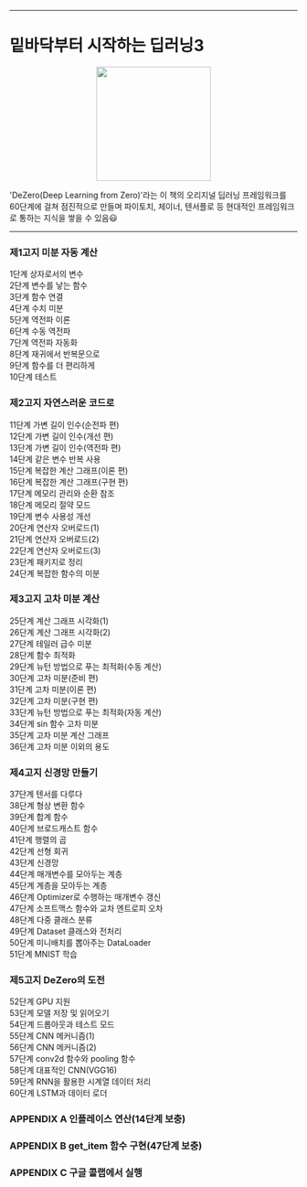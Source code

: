 ------------------------------------------------------------------------------------------------  
  
# 밑바닥부터 시작하는 딥러닝3  

<center><img src='https://user-images.githubusercontent.com/86215668/149923993-4f0b248e-bf72-4b8e-9d32-0c11da18d352.jpg' width=200/></center>   

  
'DeZero(Deep Learning from Zero)'라는 이 책의 오리지널 딥러닝 프레임워크를   
60단계에 걸쳐 점진적으로 만들며 파이토치, 체이너, 텐서플로 등 현대적인 프레임워크로 통하는 지식을 쌓을 수 있음😃
   
------------------------------------------------------------------------------------------------  


   
### 제1고지 미분 자동 계산   
   
1단계 상자로서의 변수   
2단계 변수를 낳는 함수   
3단계 함수 연결   
4단계 수치 미분   
5단계 역전파 이론   
6단계 수동 역전파   
7단계 역전파 자동화   
8단계 재귀에서 반복문으로   
9단계 함수를 더 편리하게   
10단계 테스트   
   
   
### 제2고지 자연스러운 코드로   
    
11단계 가변 길이 인수(순전파 편)   
12단계 가변 길이 인수(개선 편)   
13단계 가변 길이 인수(역전파 편)   
14단계 같은 변수 반복 사용   
15단계 복잡한 계산 그래프(이론 편)   
16단계 복잡한 계산 그래프(구현 편)   
17단계 메모리 관리와 순환 참조   
18단계 메모리 절약 모드   
19단계 변수 사용성 개선   
20단계 연산자 오버로드(1)   
21단계 연산자 오버로드(2)   
22단계 연산자 오버로드(3)   
23단계 패키지로 정리   
24단계 복잡한 함수의 미분   
   
   
### 제3고지 고차 미분 계산   
   
25단계 계산 그래프 시각화(1)   
26단계 계산 그래프 시각화(2)   
27단계 테일러 급수 미분   
28단계 함수 최적화   
29단계 뉴턴 방법으로 푸는 최적화(수동 계산)   
30단계 고차 미분(준비 편)   
31단계 고차 미분(이론 편)   
32단계 고차 미분(구현 편)   
33단계 뉴턴 방법으로 푸는 최적화(자동 계산)   
34단계 sin 함수 고차 미분   
35단계 고차 미분 계산 그래프   
36단계 고차 미분 이외의 용도   
   
   
### 제4고지 신경망 만들기   
   
37단계 텐서를 다루다   
38단계 형상 변환 함수   
39단계 합계 함수   
40단계 브로드캐스트 함수   
41단계 행렬의 곱   
42단계 선형 회귀   
43단계 신경망   
44단계 매개변수를 모아두는 계층   
45단계 계층을 모아두는 계층   
46단계 Optimizer로 수행하는 매개변수 갱신   
47단계 소프트맥스 함수와 교차 엔트로피 오차   
48단계 다중 클래스 분류   
49단계 Dataset 클래스와 전처리   
50단계 미니배치를 뽑아주는 DataLoader   
51단계 MNIST 학습   
   
   
### 제5고지 DeZero의 도전   
   
52단계 GPU 지원   
53단계 모델 저장 및 읽어오기   
54단계 드롭아웃과 테스트 모드   
55단계 CNN 메커니즘(1)   
56단계 CNN 메커니즘(2)   
57단계 conv2d 함수와 pooling 함수   
58단계 대표적인 CNN(VGG16)   
59단계 RNN을 활용한 시계열 데이터 처리   
60단계 LSTM과 데이터 로더   
   
   
### APPENDIX A 인플레이스 연산(14단계 보충)   
   
### APPENDIX B get_item 함수 구현(47단계 보충)   
   
### APPENDIX C 구글 콜랩에서 실행
